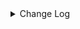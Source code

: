 <details><summary> Change Log </summary>

| Change | Commit | Version |
| --- | --- | --- |
|[Fix][Connector][TDEngine] TDEngine support NCHAR type (#8411)|https://github.com/apache/seatunnel/commit/88c92ae1b|2.3.9|
|[Improve][dist]add shade check rule (#8136)|https://github.com/apache/seatunnel/commit/51ef80001|2.3.9|
|[Feature][Restapi] Allow metrics information to be associated to logical plan nodes (#7786)|https://github.com/apache/seatunnel/commit/6b7c53d03|2.3.9|
|[Improve][Connector-V2] Close all ResultSet after used (#7389)|https://github.com/apache/seatunnel/commit/853e97321|2.3.8|
|[Fix][Connector-tdengine] Fix sql exception and concurrentmodifyexception when connect to taos and read data|https://github.com/apache/seatunnel/commit/a18fca800|2.3.7|
|[Bugfix][TDengine] Fix the issue of losing the driver due to multiple calls to the submit job REST API #6581 (#6596)|https://github.com/apache/seatunnel/commit/470bb9743|2.3.5|
|[improve][connector-tdengine] support read bool column from tdengine (#6025)|https://github.com/apache/seatunnel/commit/af39235ee|2.3.4|
|[Bugfix][TDengine] Fix the degree of multiple parallelism affects driver loading (#6020)|https://github.com/apache/seatunnel/commit/b6ebbd47b|2.3.4|
|[Improve][Common] Introduce new error define rule (#5793)|https://github.com/apache/seatunnel/commit/9d1b2582b|2.3.4|
|[Improve] Remove use `SeaTunnelSink::getConsumedType` method and mark it as deprecated (#5755)|https://github.com/apache/seatunnel/commit/8de740810|2.3.4|
|[Improve][CheckStyle] Remove useless &#x27;SuppressWarnings&#x27; annotation of checkstyle. (#5260)|https://github.com/apache/seatunnel/commit/51c0d709b|2.3.4|
|[Hotfix][Connector] Fixed TDengine connector using jdbc driver to cause loading error (#4598)|https://github.com/apache/seatunnel/commit/78f7989b8|2.3.2|
|[Improve][build] Give the maven module a human readable name (#4114)|https://github.com/apache/seatunnel/commit/d7cd60105|2.3.1|
|[Improve][Project] Code format with spotless plugin. (#4101)|https://github.com/apache/seatunnel/commit/a2ab16656|2.3.1|
|[Feature][Connector-V2] add tdengine source (#2832)|https://github.com/apache/seatunnel/commit/acf4d5b1b|2.3.1|

</details>

